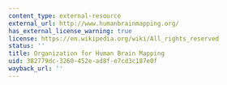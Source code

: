 ```yaml
---
content_type: external-resource
external_url: http://www.humanbrainmapping.org/
has_external_license_warning: true
license: https://en.wikipedia.org/wiki/All_rights_reserved
status: ''
title: Organization for Human Brain Mapping
uid: 382779dc-3260-452e-ad8f-e7cd3c187e0f
wayback_url: ''
---
```

